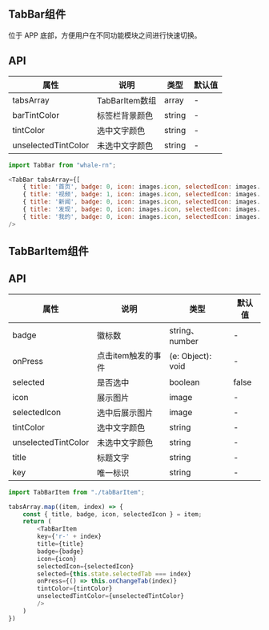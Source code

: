 ## TabBar组件
位于 APP 底部，方便用户在不同功能模块之间进行快速切换。

## API
属性 | 说明 | 类型 | 默认值
----|-----|------|------
| tabsArray | TabBarItem数组 | array | - |
| barTintColor | 标签栏背景颜色 | string | - |
| tintColor    | 选中文字颜色 | string | - |
| unselectedTintColor | 未选中文字颜色 | string | - |

```js
import TabBar from "whale-rn";

<TabBar tabsArray={[
    { title: '首页', badge: 0, icon: images.icon, selectedIcon: images.selectedIcon },
    { title: '视频', badge: 1, icon: images.icon, selectedIcon: images.selectedIcon },
    { title: '新闻', badge: 0, icon: images.icon, selectedIcon: images.selectedIcon },
    { title: '发现', badge: 0, icon: images.icon, selectedIcon: images.selectedIcon },
    { title: '我的', badge: 0, icon: images.icon, selectedIcon: images.selectedIcon }]}
/>
```

## TabBarItem组件

## API
属性 | 说明 | 类型 | 默认值
----|-----|------|------
| badge   | 徽标数 | string、number | - |
| onPress | 点击item触发的事件 | (e: Object): void | - |
| selected | 是否选中 | boolean | false |
| icon     | 展示图片 | image | - |
| selectedIcon | 选中后展示图片 | image | - |
| tintColor    | 选中文字颜色 | string | - |
| unselectedTintColor | 未选中文字颜色 | string | - |
| title | 标题文字 | string | - |
| key | 唯一标识 | string | - | ？


```js
import TabBarItem from "./tabBarItem";

tabsArray.map((item, index) => {
    const { title, badge, icon, selectedIcon } = item;
    return (
        <TabBarItem
        key={'r-' + index}
        title={title}
        badge={badge}
        icon={icon}
        selectedIcon={selectedIcon}
        selected={this.state.selectedTab === index}
        onPress={() => this.onChangeTab(index)}
        tintColor={tintColor}
        unselectedTintColor={unselectedTintColor}
        />
    )
})
```

